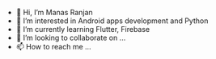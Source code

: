 - 👋 Hi, I’m Manas Ranjan
- 👀 I’m interested in Android apps development and Python
- 🌱 I’m currently learning Flutter, Firebase
- 💞️ I’m looking to collaborate on ...
- 📫 How to reach me ...

<!---
SMK13B/SMK13B is a ✨ special ✨ repository because its `README.md` (this file) appears on your GitHub profile.
You can click the Preview link to take a look at your changes.
--->
